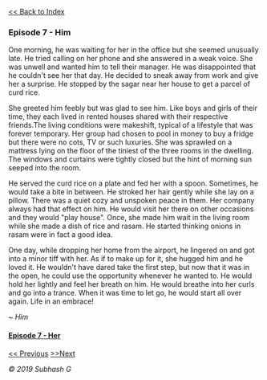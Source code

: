 [<<  Back to Index](index.md)


### Episode 7 - Him

One morning, he was waiting for her in the office but she seemed unusually late. He tried calling on her phone and she answered in a weak voice. She was unwell and wanted him to tell their manager. He was disappointed that he couldn't see her that day. He decided to sneak away from work and give her a surprise. He stopped by the sagar near her house to get a parcel of curd rice.

She greeted him feebly but was glad to see him. Like boys and girls of their time, they each lived in rented houses shared with their respective friends.The living conditions were makeshift, typical of a lifestyle that was forever temporary. Her group had chosen to pool in money to buy a fridge but there were no cots, TV or such luxuries. She was sprawled on a mattress lying on the floor of the tiniest of the three rooms in the dwelling. The windows and curtains were tightly closed but the hint of morning sun seeped into the room.

He served the curd rice on a plate and fed her with a spoon. Sometimes, he would take a bite in between. He stroked her hair gently while she lay on a pillow. There was a quiet cozy and unspoken peace in them. Her company always had that effect on him. He would visit her there on other occasions and they would "play house". Once, she made him wait in the living room while she made a dish of rice and rasam. He started thinking onions in rasam were in fact a good idea.

One day, while dropping her home from the airport, he lingered on and got into a minor tiff with her. As if to make up for it, she hugged him and he loved it. He wouldn't have dared take the first step, but now that it was in the open, he could use the opportunity whenever he wanted to. He would hold her lightly and feel her breath on him. He would breathe into her curls and go into a trance. When it was time to let go, he would start all over again. Life in an embrace! 

_~ Him_

#### [Episode 7 - Her](hug_her.md)


[<< Previous](magic_carpet.md)                 [>>Next](hug_her.md)


_© 2019 Subhash G_